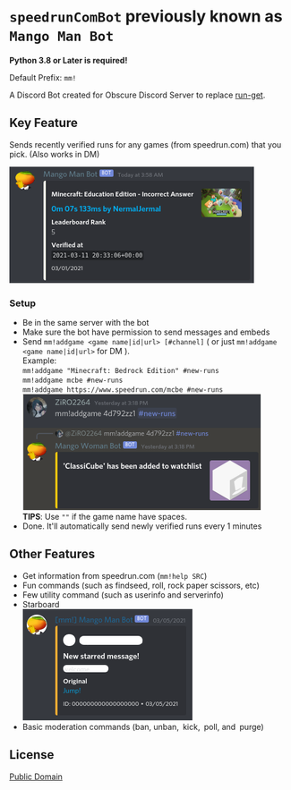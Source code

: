 # `speedrunComBot` previously known as `Mango Man Bot`
**Python 3.8 or Later is required!**

Default Prefix: `mm!`

A Discord Bot created for Obscure Discord Server to replace [run-get](https://github.com/slashinfty/run-get).

## Key Feature
Sends recently verified runs for any games (from speedrun.com) that you pick. (Also works in DM)

![Screenshot 1](assets/screenshot1.png)

### Setup

- Be in the same server with the bot
- Make sure the bot have permission to send messages and embeds
- Send `mm!addgame <game name|id|url> [#channel]` ( or just `mm!addgame <game name|id|url>` for DM ).  
  Example:  
     `mm!addgame "Minecraft: Bedrock Edition" #new-runs`  
     `mm!addgame mcbe #new-runs`  
     `mm!addgame https://www.speedrun.com/mcbe #new-runs`  
  ![Setup Screenshot](assets/screenshot3.png)  
  **TIPS**: Use `""` if the game name have spaces.
- Done. It'll automatically send newly verified runs every 1 minutes

## Other Features
- Get information from speedrun.com (`mm!help SRC`)
- Fun commands (such as findseed, roll, rock paper scissors, etc)
- Few utility command (such as userinfo and serverinfo)
- Starboard  
  ![Starboard Screenshot](assets/screenshot2.png)
- Basic moderation commands (ban, unban, kick, poll, and purge)

## License
[Public Domain](LICENSE)
